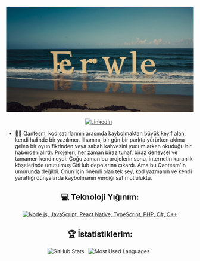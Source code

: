 <div align="center">

[![Selam Dünya, Ben Ferwle!](assets/ferwle.jpg)](https://github.com/qantesm)


[![LinkedIn](https://skillicons.dev/icons?i=linkedin)](https://www.linkedin.com/in/muhammet-ali-buyuk/) &nbsp;

</div>

- 👨‍💻 Qantesm, kod satırlarının arasında kaybolmaktan büyük keyif alan, kendi halinde bir yazılımcı. İlhamını, bir gün bir parkta yürürken aklına gelen bir oyun fikrinden veya sabah kahvesini yudumlarken okuduğu bir haberden alırdı. Projeleri, her zaman biraz tuhaf, biraz deneysel ve tamamen kendineydi. Çoğu zaman bu projelerin sonu, internetin karanlık köşelerinde unutulmuş GitHub depolarına çıkardı. Ama bu Qantesm'in umurunda değildi. Onun için önemli olan tek şey, kod yazmanın ve kendi yarattığı dünyalarda kaybolmanın verdiği saf mutluluktu.

<div align="center">

## 💻 Teknoloji Yığınım:

[![Node.js, JavaScript, React Native, TypeScript, PHP, C#, C++](https://skillicons.dev/icons?i=nodejs,js,react,ts,php,cs,cpp)](https://skillicons.dev)



## 🏆 İstatistiklerim:

<p>
    <img height=175 alt="GitHub Stats" src="https://github-readme-stats.vercel.app/api?username=qantesm&show_icons=true&count_private=true&theme=dark" />&nbsp;&nbsp;
    <img height=175 alt="Most Used Languages" src="https://github-readme-stats.vercel.app/api/top-langs/?username=qantesm&layout=compact&theme=dark" />&nbsp;&nbsp;
</p>


</div>